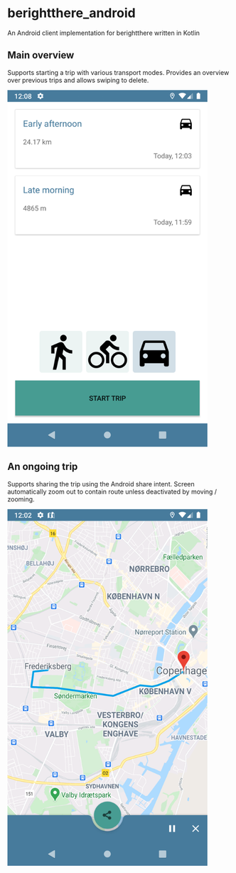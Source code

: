 # berightthere_android
An Android client implementation for berightthere written in Kotlin

## Main overview
Supports starting a trip with various transport modes. Provides an overview over previous trips and allows swiping to delete.

<img alt="Main overview" src="screenshots/main-overview.png" width="450" />

## An ongoing trip
Supports sharing the trip using the Android share intent. Screen automatically zoom out to contain route unless deactivated by moving / zooming.

<img alt="Trip ongoing" src="screenshots/trip-ongoing.png" width="450" />

